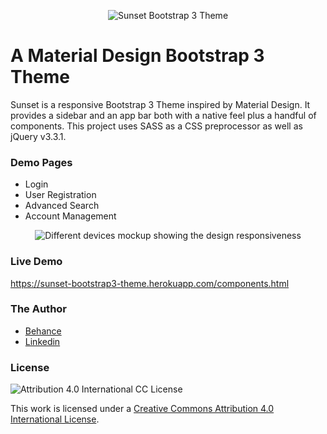 <p align="center"><img alt="Sunset Bootstrap 3 Theme" src="https://user-images.githubusercontent.com/12038461/49688689-a743c200-faf4-11e8-9485-0d70f8d03bf7.png"></p>

# A Material Design Bootstrap 3 Theme
Sunset is a responsive Bootstrap 3 Theme inspired by Material Design. It provides a sidebar and an app bar both with a native feel plus a handful of components. This project uses SASS as a CSS preprocessor as well as jQuery v3.3.1.

### Demo Pages

* Login
* User Registration
* Advanced Search
* Account Management

<p align="center"><img alt="Different devices mockup showing the design responsiveness" src="https://user-images.githubusercontent.com/12038461/49688616-a8c0ba80-faf3-11e8-8e19-ca2129a4e0ca.png"></p>

### Live Demo
https://sunset-bootstrap3-theme.herokuapp.com/components.html

### The Author
* [Behance](https://www.behance.net/joserogeriofilho)
* [Linkedin](https://www.linkedin.com/in/joserogeriofilho/)

### License
![Attribution 4.0 International CC License](https://i.creativecommons.org/l/by/4.0/88x31.png)

This work is licensed under a [Creative Commons Attribution 4.0 International License](http://creativecommons.org/licenses/by/4.0/).
